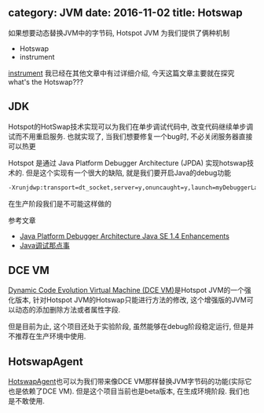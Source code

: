 category: JVM
date: 2016-11-02
title: Hotswap
---

如果想要动态替换JVM中的字节码, Hotspot JVM 为我们提供了俩种机制
* Hotswap
* instrument

[instrument](http://www.yu66.wang/2015/11/24/jvm/instrument%20premain/) 我已经在其他文章中有过详细介绍, 今天这篇文章主要就在探究 what's the Hotswap???

## JDK

Hotspot的HotSwap技术实现可以为我们在单步调试代码中, 改变代码继续单步调试而不用重启服务. 也就实现了, 当我们想要修复一个bug时, 不必关闭服务器直接可以热更

Hotspot 是通过 Java Platform Debugger Architecture (JPDA) 实现hotswap技术的. 但是这个实现有一个很大的缺陷, 就是我们要开启Java的debug功能
```bash
-Xrunjdwp:transport=dt_socket,server=y,onuncaught=y,launch=myDebuggerLaunchScript
```
在生产阶段我们是不可能这样做的

参考文章
* [Java Platform Debugger Architecture
Java SE 1.4 Enhancements](https://docs.oracle.com/javase/8/docs/technotes/guides/jpda/enhancements1.4.html)
* [Java调试那点事](https://yq.aliyun.com/articles/56)

## DCE VM
[Dynamic Code Evolution Virtual Machine (DCE VM)](http://ssw.jku.at/dcevm/)是Hotspot JVM的一个强化版本, 针对Hotspot JVM的Hotswap只能进行方法的修改, 这个增强版的JVM可以动态的添加删除方法或者属性字段.

但是目前为止, 这个项目还处于实验阶段, 虽然能够在debug阶段稳定运行, 但是并不推荐在生产环境中使用.

## HotswapAgent
[HotswapAgent](https://github.com/HotswapProjects/HotswapAgent)也可以为我们带来像DCE VM那样替换JVM字节码的功能(实际它也是依赖了DCE VM). 但是这个项目当前也是beta版本, 在生成环境阶段. 我们也是不敢使用.

